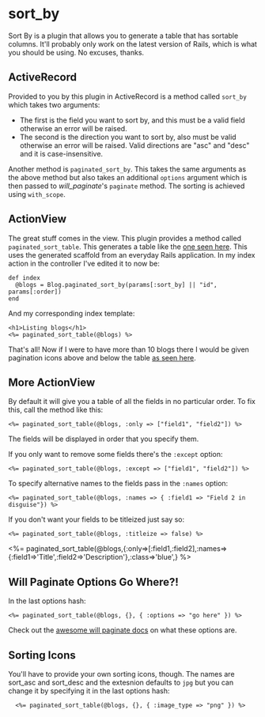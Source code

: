 # sort_by

Sort By is a plugin that allows you to generate a table that has sortable columns. It'll probably only work on the latest version of Rails, which is what you should be using. No excuses, thanks.

## ActiveRecord

Provided to you by this plugin in ActiveRecord is a method called `sort_by` which takes two arguments:

* The first is the field you want to sort by, and this must be a valid field otherwise an error will be raised.
* The second is the direction you want to sort by, also must be valid otherwise an error will be raised. Valid directions are "asc" and "desc" and it is case-insensitive.

Another method is `paginated_sort_by`. This takes the same arguments as the above method but also takes an additional `options` argument which is then passed to _will\_paginate_'s `paginate` method. The sorting is achieved using `with_scope`.

## ActionView

The great stuff comes in the view. This plugin provides a method called `paginated_sort_table`. This generates a table like the [one seen here](http://skitch.com/radarlistener/bam21/blogs-index "one seen here"). This uses the generated scaffold from an everyday Rails application. In my index action in the controller I've edited it to now be:
   
    def index
      @blogs = Blog.paginated_sort_by(params[:sort_by] || "id", params[:order])
    end
    
And my corresponding index template:

    <h1>Listing blogs</h1>
    <%= paginated_sort_table(@blogs) %>
    
That's all! Now if I were to have more than 10 blogs there I would be given pagination icons above and below the table [as seen here](http://skitch.com/radarlistener/bam4m/blogs-index "as seen here").

## More ActionView

By default it will give you a table of all the fields in no particular order. To fix this, call the method like this:

    <%= paginated_sort_table(@blogs, :only => ["field1", "field2"]) %>
    
The fields will be displayed in order that you specify them.

If you only want to remove some fields there's the `:except` option:

    <%= paginated_sort_table(@blogs, :except => ["field1", "field2"]) %>
    
To specify alternative names to the fields pass in the `:names` option:
    
    <%= paginated_sort_table(@blogs, :names => { :field1 => "Field 2 in disguise"}) %>

If you don't want your fields to be titleized just say so:

    <%= paginated_sort_table(@blogs, :titleize => false) %>


   <%= paginated_sort_table(@blogs,{:only=>[:field1,:field2],:names=>{:field1=>'Title',:field2=>'Description'},:class=>'blue',} %>
    
## Will Paginate Options Go Where?!

In the last options hash:

    <%= paginated_sort_table(@blogs, {}, { :options => "go here" }) %>
    
Check out the [awesome will paginate docs](http://wiki.github.com/mislav/will_paginate) on what these options are.

## Sorting Icons

You'll have to provide your own sorting icons, though. The names are sort\_asc and sort\_desc and the extesnion defaults to `jpg` but you can change it by specifying it in the last options hash:

      <%= paginated_sort_table(@blogs, {}, { :image_type => "png" }) %>
      